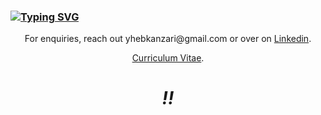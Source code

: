 ### [![Typing SVG](https://readme-typing-svg.herokuapp.com/?color=4B70E7&lines=Hey+there+👋,+I'm+Yheb+aka+ykanza)](https://git.io/typing-svg)

<p align='center'>For enquiries, reach out yhebkanzari@gmail.com or over on <a href="https://www.linkedin.com/in/yheb-kanzari-18b30b198">Linkedin</a>.</p>
<p align='center'><a href="https://github.com/ykanza/babel/files/7786914/CV.Yheb.Kanzari.pdf">Curriculum Vitae</a>.</p>


<h1 align='center'><i>!!</i></h1>
